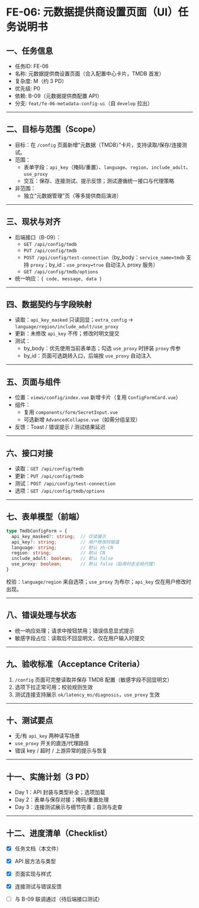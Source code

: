 # FE-06: 元数据提供商设置页面（UI）任务说明书

## 一、任务信息

- 任务ID: FE-06
- 名称: 元数据提供商设置页面（合入配置中心卡片，TMDB 首发）
- 复杂度: M（约 3 PD）
- 优先级: P0
- 依赖: B-09（元数据提供商配置 API）
- 分支: `feat/fe-06-metadata-config-ui`（自 `develop` 拉出）

---

## 二、目标与范围（Scope）

- 目标：在 `/config` 页面新增“元数据（TMDB）”卡片，支持读取/保存/连接测试。
- 范围：
  - 表单字段：`api_key`（掩码/重置）、`language`、`region`、`include_adult`、`use_proxy`
  - 交互：保存、连接测试、提示反馈；测试遵循统一接口与代理策略
- 非范围：
  - 独立“元数据管理”页（等多提供商后演进）

---

## 三、现状与对齐

- 后端接口（B-09）：
  - `GET /api/config/tmdb`
  - `PUT /api/config/tmdb`
  - `POST /api/config/test-connection`（by_body：`service_name=tmdb` 支持 `proxy`；by_id：`use_proxy=true` 自动注入 proxy 服务）
  - `GET /api/config/tmdb/options`
- 统一响应：`{ code, message, data }`

---

## 四、数据契约与字段映射

- 读取：`api_key_masked` 只读回显；`extra_config` → `language/region/include_adult/use_proxy`
- 更新：未修改 `api_key` 不传；修改时明文提交
- 测试：
  - by_body：优先使用当前表单态；勾选 `use_proxy` 时拼装 `proxy` 传参
  - by_id：页面可选跳转入口，后端按 `use_proxy` 自动注入

---

## 五、页面与组件

- 位置：`views/config/index.vue` 新增卡片（复用 `ConfigFormCard.vue`）
- 组件：
  - 复用 `components/form/SecretInput.vue`
  - 可选新增 `AdvancedCollapse.vue`（如需分组呈现）
- 反馈：Toast / 错误提示 / 测试结果延迟

---

## 六、接口对接

- 读取：`GET /api/config/tmdb`
- 更新：`PUT /api/config/tmdb`
- 测试：`POST /api/config/test-connection`
- 选项：`GET /api/config/tmdb/options`

---

## 七、表单模型（前端）

```ts
type TmdbConfigForm = {
  api_key_masked?: string;  // 仅读展示
  api_key?: string;         // 用户修改时赋值
  language: string;         // 默认 zh-CN
  region: string;           // 默认 CN
  include_adult: boolean;   // 默认 false
  use_proxy: boolean;       // 默认 false（启用时走全局代理）
}
```

校验：`language/region` 来自选项；`use_proxy` 为布尔；`api_key` 仅在用户修改时出现。

---

## 八、错误处理与状态

- 统一响应处理；请求中按钮禁用；错误信息显式提示
- 敏感字段占位：读取后不回显明文，仅在用户输入时提交

---

## 九、验收标准（Acceptance Criteria）

1. `/config` 页面可完整读取并保存 TMDB 配置（敏感字段不回显明文）
2. 选项下拉正常可用；校验规则生效
3. 测试连接支持展示 `ok/latency_ms/diagnosis`，`use_proxy` 生效

---

## 十、测试要点

- 无/有 `api_key` 两种读写场景
- `use_proxy` 开关的直连/代理路径
- 错误 key / 超时 / 上游异常的提示与恢复

---

## 十一、实施计划（3 PD）

- Day 1：API 封装与类型补全；选项加载
- Day 2：表单与保存对接；掩码/重置处理
- Day 3：连接测试展示与细节完善；自测与走查

---

## 十二、进度清单（Checklist）

- [x] 任务文档（本文件）
- [x] API 层方法与类型
- [x] 页面实现与样式
- [x] 连接测试与错误反馈
- [ ] 与 B-09 联调通过（待后端接口测试）


